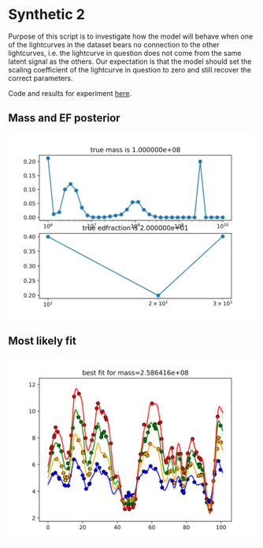 # Synthetic 2

Purpose of this script is to investigate how the model will behave when one of the lightcurves in the dataset bears no connection to the other lightcurves, i.e. the lightcurve in question does not come from the same latent signal as the others.
Our expectation is that the model should set the scaling coefficient of the lightcurve in question to zero and still recover the correct parameters.

Code and results for experiment [here](Synthetics/Experiment2/).

## Mass and EF posterior

![Synth1_posterior_mass](Synthetics/Experiment2/posteriors.svg)


## Most likely fit

![Synth1 best_model_fit](Synthetics/Experiment2/bestfit.svg)
